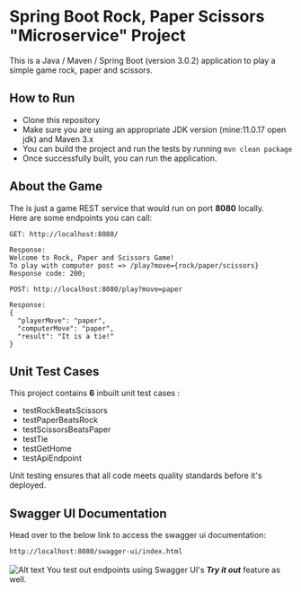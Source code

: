 # Spring Boot Rock, Paper Scissors "Microservice" Project

This is a Java / Maven / Spring Boot (version 3.0.2) application to play a simple game rock, paper and scissors.

## How to Run
* Clone this repository
* Make sure you are using an appropriate JDK version (mine:11.0.17 open jdk) and Maven 3.x
* You can build the project and run the tests by running ```mvn clean package```
* Once successfully built, you can run the application.

## About the Game
The is just a game REST service that would run on port **8080** locally. 
<br>
Here are some endpoints you can call:
```
GET: http://localhost:8080/

Response:
Welcome to Rock, Paper and Scissors Game!
To play with computer post => /play?move={rock/paper/scissors}
Response code: 200;
```

```
POST: http://localhost:8080/play?move=paper

Response:
{
  "playerMove": "paper",
  "computerMove": "paper",
  "result": "It is a tie!"
}
```

## Unit Test Cases
This project contains **6** inbuilt unit test cases :
* testRockBeatsScissors
* testPaperBeatsRock
* testScissorsBeatsPaper
* testTie
* testGetHome
* testApiEndpoint

Unit testing ensures that all code meets quality standards before it's deployed.

## Swagger UI Documentation
Head over to the below link to access the swagger ui documentation: <br>

```http://localhost:8080/swagger-ui/index.html```
<br>
<br>
![Alt text](screenshots/swagger_doc.png?raw=true "Optional Title")
You test out endpoints using Swagger UI's ***Try it out*** feature as well.